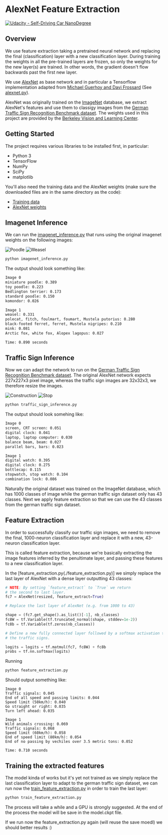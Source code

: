 # AlexNet Feature Extraction
[![Udacity - Self-Driving Car NanoDegree](https://s3.amazonaws.com/udacity-sdc/github/shield-carnd.svg)](http://www.udacity.com/drive)

## Overview
We use feature extraction taking a pretrained neural network and replacing the final (classification) layer with a new classification layer. During training the weights in all the pre-trained layers are frozen, so only the weights for the new layer(s) are trained. In other words, the gradient doesn't flow backwards past the first new layer.

We use [AlexNet](https://papers.nips.cc/paper/4824-imagenet-classification-with-deep-convolutional-neural-networks.pdf) as base network and in particular a Tensorflow implementation adapted from [Michael Guerhoy and Davi Frossard](http://www.cs.toronto.edu/~guerzhoy/tf_alexnet/) (See [alexnet.py](./alexnet.py)).

AlexNet was originally trained on the [ImageNet](http://www.image-net.org/) database, we extract AlexNet's features and use them to classigy images from the [German Traffic Sign Recognition Benchmark dataset](http://benchmark.ini.rub.de/?section=gtsrb&subsection=dataset). The weights used in this project are provided by the [Berkeley Vision and Learning Center](http://bvlc.eecs.berkeley.edu/).

## Getting Started

The project requires various libraries to be installed first, in particular:

* Python 3
* TensorFlow
* NumPy
* SciPy
* matplotlib

You'll also need the training data and the AlexNet weights (make sure the downloaded files are in the same directory as the code):

* [Training data](https://d17h27t6h515a5.cloudfront.net/topher/2016/October/580a829f_train/train.p)
* [AlexNet weights](https://d17h27t6h515a5.cloudfront.net/topher/2016/October/580d880c_bvlc-alexnet/bvlc-alexnet.npy)

## Imagenet Inference

We can run the [imagenet_inference.py](./imagenet_inference.py) that runs using the original imagenet weights on the following images:

![Poodle](./poodle.png)
![Weasel](./weasel.png)

```bash
python imagenet_inference.py
```
The output should look something like:

```bash
Image 0
miniature poodle: 0.389
toy poodle: 0.223
Bedlington terrier: 0.173
standard poodle: 0.150
komondor: 0.026

Image 1
weasel: 0.331
polecat, fitch, foulmart, foumart, Mustela putorius: 0.280
black-footed ferret, ferret, Mustela nigripes: 0.210
mink: 0.081
Arctic fox, white fox, Alopex lagopus: 0.027

Time: 0.890 seconds
```

## Traffic Sign Inference

Now we can adapt the network to run on the [German Traffic Sign Recognition Benchmark dataset](http://benchmark.ini.rub.de/?section=gtsrb&subsection=dataset). The original AlexNet network expects 227x227x3 pixel image, whereas the traffic sign images are 32x32x3, we therefore resize the images.

![Construction](./construction.jpg)
![Stop](./stop.jpg)

```bash
python traffic_sign_inference.py
```

The output should look somehing like:

```bash
Image 0
screen, CRT screen: 0.051
digital clock: 0.041
laptop, laptop computer: 0.030
balance beam, beam: 0.027
parallel bars, bars: 0.023

Image 1
digital watch: 0.395
digital clock: 0.275
bottlecap: 0.115
stopwatch, stop watch: 0.104
combination lock: 0.086
```

Naturally the original dataset was trained on the ImageNet database, which has 1000 classes of image while the german traffic sign dataset only has 43 classes. Next we apply feature extraction so that we can use the 43 classes from the german traffic sign dataset.

## Feature Extraction

In order to successfully classify our traffic sign images, we need to remove the final, 1000-neuron classification layer and replace it with a new, 43-neuron classification layer.

This is called feature extraction, because we're basically extracting the image features inferred by the penultimate layer, and passing these features to a new classification layer.

In the [feature_extraction.py(./feature_extraction.py)] we simply replace the last layer of AlexNet with a dense layer outputting 43 classes:

```python
# NOTE: By setting `feature_extract` to `True` we return
# the second to last layer.
fc7 = AlexNet(resized, feature_extract=True)

# Replace the last layer of AlexNet (e.g. from 1000 to 43)

shape = (fc7.get_shape().as_list()[-1], nb_classes)
fc8W = tf.Variable(tf.truncated_normal(shape, stddev=1e-2))
fc8b = tf.Variable(tf.zeros(nb_classes))

# Define a new fully connected layer followed by a softmax activation to classify
# the traffic signs.

logits = logits = tf.matmul(fc7, fc8W) + fc8b
probs = tf.nn.softmax(logits)
```

Running 
```bash
python feature_extraction.py
```

Should output something like:

```
Image 0
Traffic signals: 0.045
End of all speed and passing limits: 0.044
Speed limit (50km/h): 0.040
Go straight or right: 0.035
Turn left ahead: 0.035

Image 1
Wild animals crossing: 0.069
Traffic signals: 0.068
Speed limit (60km/h): 0.058
End of speed limit (80km/h): 0.054
End of no passing by vechiles over 3.5 metric tons: 0.052

Time: 0.710 seconds
```

## Training the extracted features

The model kinda of works but it's yet not trained as we simply replace the last classification layer to adapt to the german traffic sign dataset, we can run now the [train_feature_extraction.py](./train_feature_extraction.py) in order to train the last layer:

```bash
python train_feature_extraction.py
```

The process will take a while and a GPU is strongly suggested. At the end of the process the model will be save in the model.ckpt file.

If we run now the feature_extraction.py again (will reuse the save moedl) we should better results :)




